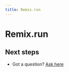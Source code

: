 ```yaml
---
title: Remix.run
---
```


# Remix.run

## Next steps

- Got a question? [Ask here](https://discord.gg/uyb7pYt4Pa)
